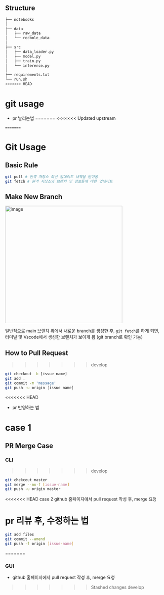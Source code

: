 ## Structure

```bash
├── notebooks
│
├── data
│   ├── raw_data
│   └── recbole_data
│   
├── src
│   ├── data_loader.py
│   ├── model.py
│   ├── train.py
│   └── inference.py
│
├── requirements.txt
└── run.sh
<<<<<<< HEAD
``` 

# git usage

- pr 날리는법
=======
<<<<<<< Updated upstream
``` 
=======
``` 

# Git Usage

## Basic Rule
```bash
git pull # 원격 저장소 최신 업데이트 내역을 받아옴
git fetch # 원격 저장소의 브랜치 및 정보들에 대한 업데이트
```

## Make New Branch
<img width="379" alt="image" src="https://user-images.githubusercontent.com/47301926/201261568-ca666504-14a7-4abc-a421-c94a428142d3.png">

일반적으로 main 브랜치 위에서 새로운 branch를 생성한 후,
`git fetch`를 하게 되면, 터미널 및 Vscode에서 생성한 브랜치가 보이게 됨
(git branch로 확인 가능)



## How to Pull Request
>>>>>>> develop

```bash
git checkout -b [issue name]
git add .
git commit -m 'message'
git push -u origin [issue name]
```


<<<<<<< HEAD
- pr 반영하는 법

case 1
=======
## PR Merge Case

### CLI
>>>>>>> develop
```bash
git chekcout master
git merge --no-f [issue-name]
git push -u origin master
```

<<<<<<< HEAD
case 2
github 홈페이지에서 pull request 작성 후, merge 요청

# pr 리뷰 후, 수정하는 법
```bash
git add files
git commit --amend 
git push -f origin [issue-name]
```
=======
### GUI
- github 홈페이지에서 pull request 작성 후, merge 요청
>>>>>>> Stashed changes
>>>>>>> develop
